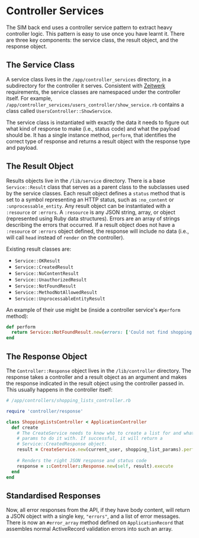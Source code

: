 # Controller Services

The SIM back end uses a controller service pattern to extract heavy controller logic. This pattern is easy to use once you have learnt it. There are three key components: the service class, the result object, and the response object.

## The Service Class

A service class lives in the `/app/controller_services` directory, in a subdirectory for the controller it serves. Consistent with [Zeitwerk](https://medium.com/cedarcode/understanding-zeitwerk-in-rails-6-f168a9f09a1f) requirements, the service classes are namespaced under the controller itself. For example, `/app/controller_services/users_controller/show_service.rb` contains a class called `UsersController::ShowService`.

The service class is instantiated with exactly the data it needs to figure out what kind of response to make (i.e., status code) and what the payload should be. It has a single instance method, `perform`, that identifies the correct type of response and returns a result object with the response type and payload.

## The Result Object

Results objects live in the `/lib/service` directory. There is a base `Service::Result` class that serves as a parent class to the subclasses used by the service classes. Each result object defines a `status` method that is set to a symbol representing an HTTP status, such as `:no_content` or `:unprocessable_entity`. Any result object can be instantiated with a `:resource` or `:errors`. A `:resource` is any JSON string, array, or object (represented using Ruby data structures). Errors are an array of strings describing the errors that occurred. If a result object does not have a `:resource` or `:errors` object defined, the response will include no data (i.e., will call `head` instead of `render` on the controller).

Existing result classes are:

* `Service::OKResult`
* `Service::CreatedResult`
* `Service::NoContentResult`
* `Service::UnauthorizedResult`
* `Service::NotFoundResult`
* `Service::MethodNotAllowedResult`
* `Service::UnprocessableEntityResult`

An example of their use might be (inside a controller service's `#perform` method):
```ruby
def perform
  return Service::NotFoundResult.new(errors: ['Could not find shopping list']) unless shopping_list.present?
end
```

## The Response Object

The `Controller::Response` object lives in the `/lib/controller` directory. The response takes a controller and a result object as an argument and makes the response indicated in the result object using the controller passed in. This usually happens in the controller itself:

```ruby
# /app/controllers/shopping_lists_controller.rb

require 'controller/response'

class ShoppingListsController < ApplicationController
  def create
    # The CreateService needs to know who to create a list for and what
    # params to do it with. If successful, it will return a
    # Service::CreatedResponse object.
    result = CreateService.new(current_user, shopping_list_params).perform
    
    # Renders the right JSON response and status code
    response = ::Controller::Response.new(self, result).execute
  end
end
```

## Standardised Responses

Now, all error responses from the API, if they have body content, will return a JSON object with a single key, `"errors"`, and a list of error messages. There is now an `#error_array` method defined on `ApplicationRecord` that assembles normal ActiveRecord validation errors into such an array.
